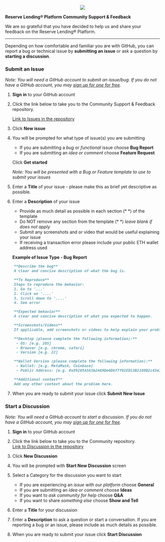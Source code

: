 <p align="center">
  <img  src="https://i.ibb.co/xDjMkJF/uat-header.png">
</p>

**Reserve Lending® Platform Community Support & Feedback**

We are so grateful that you have decided to help us and share your feedback on the Reserve Lending® Platform. 

---
Depending on how comfortable and familiar you are with GitHub, you can report a bug or technical issue by **submitting an issue** or ask a question by **starting a discussion**.

### Submit an Issue 

_Note: You will need a GitHub account to submit an issue/bug. If you do not have a GitHub account, you may <a href="https://github.com/join" target="_blank">sign up for one for free</a>._


1. **Sign in** to your GitHub account

2. Click the link below to take you to the Community Support & Feedback repository.  
   

	<a href="https://github.com/UnFederalReserve/community/issues" target="_blank">Link to Issues in the repository</a> 

3. Click **New issue**

4. You will be prompted for what type of issue(s) you are submitting

   - If you are submitting a _bug_ or _functional_ issue choose **Bug Report**
   - If you are submitting an _idea or comment_ choose **Feature Request** 

	Click **Get started**

	_Note: You will be presented with a Bug or Feature template to use to submit your issues_

5. Enter a **Title** of your issue - please make this as brief yet descriptive as possible.

6. Enter a **Description** of your issue
	
	- Provide as much detail as possible in each section (* *) of the template
	- Do NOT remove any section from the template (* *) _leave blank if does not apply_
	- Submit any screenshots and or video that would be useful explaining your issue
	- If receiving a transaction error please include your public ETH wallet address used
	
	**Example of Issue Type - Bug Report**
	
```markdown
	**Describe the bug**
	A clear and concise description of what the bug is.

	**To Reproduce**
	Steps to reproduce the behavior:
	1. Go to '...'
	2. Click on '....'
	3. Scroll down to '....'
	4. See error

	**Expected behavior**
	A clear and concise description of what you expected to happen.

	**Screenshots/Videos**
	If applicable, add screenshots or videos to help explain your problem.

	**Desktop (please complete the following information):**
	 - OS: [e.g. iOS]
	 - Browser [e.g. chrome, safari]
	 - Version [e.g. 22]

	**Wallet Version (please complete the following information):**
	 - Wallet: [e.g. MetaMask, Coinbase]
	 - Public Address: [e.g. 0x89205A3A3b2A69De6Dbf7f01ED13B2108B2c43e7]

	**Additional context**
	Add any other context about the problem here.		
```

7. When you are ready to submit your issue click **Submit New Issue**



### Start a Discussion

_Note: You will need a GitHub account to start a discussion. If you do not have a GitHub account, you may <a href="https://github.com/join" target="_blank">sign up for one for free</a>._

1. **Sign in** to your GitHub account
2. Click the link below to take you to the Community repository.  
<a href="https://github.com/UnFederalReserve/Community/discussions" target="_blank">Link to Discussion in the repository</a> 
3. Click **New Discussion**
4. You will be prompted with **Start New Discussion** screen
5. Select a Category for the discussion you want to start
	- If you are experiencing an _issue with our platform_  choose **General**
	- If you are submitting an _idea or comment_ choose **Ideas** 
	- If you want to _ask community for help_ choose **Q&A** 
	- If you want to share _something else_ choose **Show and Tell** 

6. Enter a **Title** for your discussion

7. Enter a **Description** to ask a question or start a conversation. If you are reporting a bug or an issue, please include as much details as possible.

8. When you are ready to submit your issue click **Start Discussion**
